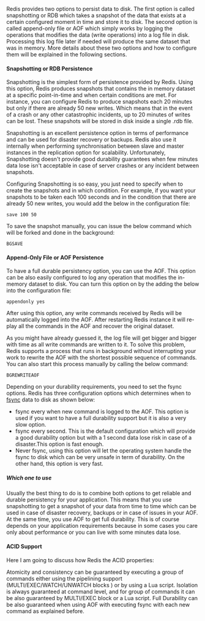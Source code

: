 Redis provides two options to persist data to disk. The first option is called snapshotting or RDB which takes a snapshot of the data that exists at a certain configured moment in time and store it to disk. The second option is called append-only file or AOF which simply works by logging the operations that modifies the data (write operations) into a log file in disk. Processing this log file later if needed will produce the same dataset that was in memory. More details about these two options and how to configure them will be explained in the following sections.

#### Snapshotting or RDB Persistence

Snapshotting is the simplest form of persistence provided by Redis. Using this option, Redis produces snapshots that contains the in memory dataset at a specific point-in-time and when certain conditions are met. For instance, you can configure Redis to produce snapshots each 20 minutes but only if there are already 50 new writes. Which means that in the event of a crash or any other catastrophic incidents, up to 20 minutes of writes can be lost. These snapshots will be stored in disk inside a single .rdb file. 

Snapshotting is an excellent persistence option in terms of performance and can be used for disaster recovery or backups. Redis also use it internally when performing synchronisation between slave and master instances in the replication option for scalability. Unfortunately, Snapshotting doesn't provide good durability guarantees when few minutes data lose isn't acceptable in case of server crashes or any incident between snapshots. 

Configuring Snapshotting is so easy, you just need to specify when to create the snapshots and in which condition. For example, if you want your snapshots to be taken each 100 seconds and in the condition that there are already 50 new writes, you would add the below in the configuration file:

````
save 100 50
````
To save the snapshot manually, you can issue the below command which will be forked and done in the background: 

````
BGSAVE
````
 
#### Append-Only File or AOF Persistence

To have a full durable persistency option, you can use the AOF. This option can be also easily configured to log any operation that modifies the in-memory dataset to disk. You can turn this option on by the adding the below into the configuration file:

````
appendonly yes 
````

After using this option, any write commands received by Redis will be automatically logged into the AOF. After restarting Redis instance it will re-play all the commands in the AOF and recover the original dataset. 

As you might have already guessed it, the log file will get bigger and bigger with time as all write commands are written to it. To solve this problem, Redis supports a process that runs in background without interrupting your work to rewrite the AOF with the shortest possible sequence of commands. You can also start this process manually by calling the below command:

````
BGREWRITEAOF  
````

Depending on your durability requirements, you need to set the fsync options. Redis has three configuration options which determines when to [fsync](http://linux.die.net/man/2/fsync) data to disk as shown below:
 - fsync every when new command is logged to the AOF. This option is used if you want to have a full durability support but it is also a very slow option. 
 - fsync every second. This is the default configuration which will provide a good durability option but with a 1 second data lose risk in case of a disaster.This option is fast enough.
 - Never fsync, using this option will let the operating system handle the fsync to disk which can be very unsafe in term of durability. On the other hand, this option is very fast.

##### Which one to use

Usually the best thing to do is to combine both options to get reliable and durable persistency for your application. This means that you use snapshotting to get a snapshot of your data from time to time which can be used in case of disaster recovery, backups or in case of issues in your AOF. At the same time, you use AOF to get full durability. This is of course depends on your application requirements because in some cases you care only about performance or you can live with some minutes data lose.


#### ACID Support

Here I am going to discuss how Redis the ACID properties:

Atomicity and consistency can be guaranteed by executing a group of commands either using the pipelining support (MULTI/EXEC/WATCH/UNWATCH blocks ) or by using a Lua script.
Isolation is always guaranteed at command level, and for group of commands it can be also guaranteed by MULTI/EXEC block or a Lua script.
Full Durability can be also guaranteed when using AOF with executing fsync with each new command as explained before.
